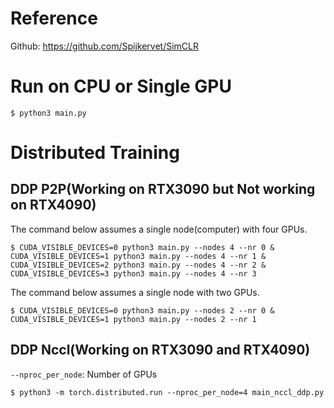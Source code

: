 # Reference
Github: https://github.com/Spijkervet/SimCLR
# Run on CPU or Single GPU
```
$ python3 main.py
```

# Distributed Training
## DDP P2P(Working on RTX3090 but Not working on RTX4090)  
The command below assumes a single node(computer) with four GPUs.  
```
$ CUDA_VISIBLE_DEVICES=0 python3 main.py --nodes 4 --nr 0 &
CUDA_VISIBLE_DEVICES=1 python3 main.py --nodes 4 --nr 1 &
CUDA_VISIBLE_DEVICES=2 python3 main.py --nodes 4 --nr 2 &
CUDA_VISIBLE_DEVICES=3 python3 main.py --nodes 4 --nr 3
```
The command below assumes a single node with two GPUs.
```
$ CUDA_VISIBLE_DEVICES=0 python3 main.py --nodes 2 --nr 0 &
CUDA_VISIBLE_DEVICES=1 python3 main.py --nodes 2 --nr 1
```

## DDP Nccl(Working on RTX3090 and RTX4090)  
<!-- -->
`--nproc_per_node`: Number of GPUs  
```
$ python3 -m torch.distributed.run --nproc_per_node=4 main_nccl_ddp.py
```
